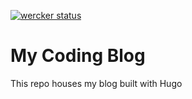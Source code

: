 [![wercker status](https://app.wercker.com/status/b1609cd0877c1825a88408e12577ccaf/s/master "wercker status")](https://app.wercker.com/project/byKey/b1609cd0877c1825a88408e12577ccaf)

# My Coding Blog

This repo houses my blog built with Hugo

